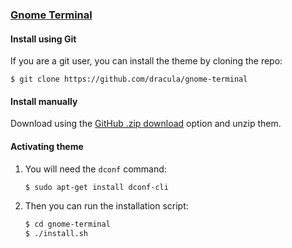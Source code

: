 ### [Gnome Terminal](https://wiki.gnome.org/Apps/Terminal)

#### Install using Git

If you are a git user, you can install the theme by cloning the repo:

    $ git clone https://github.com/dracula/gnome-terminal

#### Install manually

Download using the [GitHub .zip download](https://github.com/getomni/gnome-terminal/archive/main.zip) option and unzip them.
    
#### Activating theme

1. You will need the `dconf` command:

    ```bash 
    $ sudo apt-get install dconf-cli 
    ```

2. Then you can run the installation script:

    ```bash
    $ cd gnome-terminal
    $ ./install.sh
    ```
